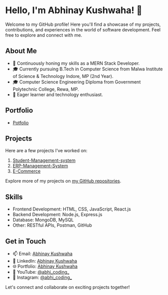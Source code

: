 # Hello, I'm Abhinay Kushwaha! 👋

Welcome to my GitHub profile! Here you'll find a showcase of my projects, contributions, and experiences in the world of software development. Feel free to explore and connect with me.

## About Me

- 💼 Continuously honing my skills as a MERN Stack Developer.
- 🎓 Currently pursuing B.Tech in Computer Science from Malwa Institute of Science & Technology Indore, MP (2nd Year).
- 🎓 Computer Science Engineering Diploma from Government Polytechnic College, Rewa, MP.
- 🌱 Eager learner and technology enthusiast.

## Portfolio
- [Potfolio](https://abhinay-kushwaha.netlify.app/)
## Projects

Here are a few projects I've worked on:

1. [Student-Management-system](link)
2. [ERP-Management-System](https://github.com/abhinay-kushwaha/ERP_management_System)
3. [E-Commerce](https://github.com/abhinay-kushwaha/E-Commerce-Test-React)

Explore more of my projects on [my GitHub repositories](https://github.com/abhinay-kushwaha).

## Skills

- Frontend Development: HTML, CSS, JavaScript, React.js
- Backend Development: Node.js, Express.js
- Database: MongoDB, MySQL
- Other: RESTful APIs, Postman, GitHub

## Get in Touch

- 📫 Email: [Abhinay Kushwaha](mailto:abhinayark0@gmail.com)
- 🔗 LinkedIn: [Abhinay Kushwaha](https://www.linkedin.com/in/abhinay-kushwaha-78b767285)
- 🌐 Portfolio: [Abhinay Kushwaha](https://abhinay-kushwaha.netlify.app/)
- 🎥 YouTube: [@abhi_coding_]( )
- 📸 Instagram: [@abhi_coding_]( )


Let's connect and collaborate on exciting projects together!


